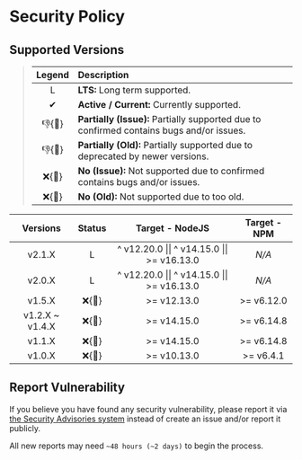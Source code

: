 # Security Policy

## Supported Versions

> | **Legend** | **Description** |
> |:-:|:--|
> | L | **LTS:** Long term supported. |
> | ✔ | **Active / Current:** Currently supported. |
> | 👎{🐛} | **Partially (Issue):** Partially supported due to confirmed contains bugs and/or issues. |
> | 👎{🧓} | **Partially (Old):** Partially supported due to deprecated by newer versions. |
> | ❌{🐛} | **No (Issue):** Not supported due to confirmed contains bugs and/or issues. |
> | ❌{🧓} | **No (Old):** Not supported due to too old. |

| **Versions** | **Status** | **Target - NodeJS** | **Target - NPM** |
|:-:|:-:|:-:|:-:|
| v2.1.X | L | ^ v12.20.0 \|\| ^ v14.15.0 \|\| >= v16.13.0 | *N/A* |
| v2.0.X | L | ^ v12.20.0 \|\| ^ v14.15.0 \|\| >= v16.13.0 | *N/A* |
| v1.5.X | ❌{🧓} | >= v12.13.0 | >= v6.12.0 |
| v1.2.X \~ v1.4.X | ❌{🧓} | >= v14.15.0 | >= v6.14.8 |
| v1.1.X | ❌{🐛} | >= v14.15.0 | >= v6.14.8 |
| v1.0.X | ❌{🐛} | >= v10.13.0 | >= v6.4.1 |

## Report Vulnerability

If you believe you have found any security vulnerability, please report it via [the Security Advisories system](https://github.com/hugoalh-studio/symmetric-crypto-nodejs/security/advisories/new) instead of create an issue and/or report it publicly.

All new reports may need `~48 hours (~2 days)` to begin the process.
